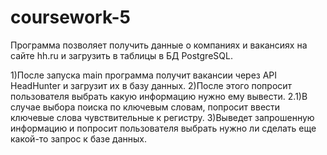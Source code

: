 # coursework-5
Программа позволяет получить данные о компаниях и вакансиях на сайте hh.ru и загрузить в таблицы в БД PostgreSQL.

1)После запуска main программа получит вакансии через API HeadHunter и загрузит их в базу данных.
2)После этого попросит пользователя выбрать какую информацию нужно ему вывести.
2.1)В случае выбора поиска по ключевым словам, попросит ввести ключевые слова чувствительные к регистру.
3)Выведет запрошенную информацию и попросит пользователя выбрать нужно ли сделать еще какой-то запрос к базе данных.